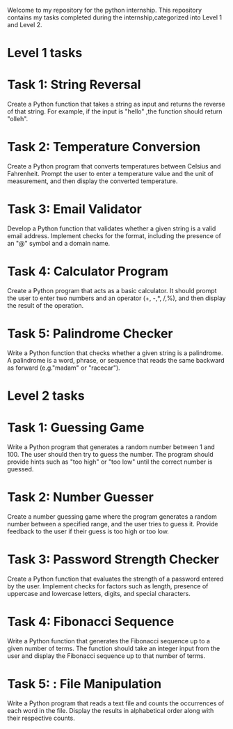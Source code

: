 Welcome to my repository for the python internship. This repository contains my tasks completed during the internship,categorized into Level 1 and Level 2.
# Level 1 tasks
# Task 1: String Reversal
Create a Python function that takes a string as input and returns the reverse of that string. For example, if the input is "hello" ,the function should return "olleh".
# Task 2: Temperature Conversion
Create a Python program that converts temperatures between Celsius and Fahrenheit. Prompt the user to enter a temperature value and the unit of measurement, and then display the converted temperature.
# Task 3: Email Validator
Develop a Python function that validates whether a given string is a valid email address. Implement checks for the format, including the presence of an "@" symbol and a domain name.
# Task 4: Calculator Program
Create a Python program that acts as a basic calculator. It should prompt the user to enter two numbers and an operator (+, -,*, /,%), and then display the result of the operation.
# Task 5: Palindrome Checker
Write a Python function that checks whether a given string is a palindrome. A palindrome is a word, phrase, or sequence that reads the same backward as forward (e.g."madam" or "racecar").

# Level 2 tasks
# Task 1: Guessing Game
Write a Python program that generates a random number between 1 and 100. The user should then try to guess the number. The program should provide hints such as "too high" or "too low" until the correct number is guessed.
# Task 2: Number Guesser
Create a number guessing game where the program generates a random number between a specified range, and the user tries to guess it. Provide feedback to the user if their guess is too high or too low.
# Task 3: Password Strength Checker
Create a Python function that evaluates the strength of a password entered by the user. Implement checks for factors such as length, presence of uppercase and lowercase letters, digits, and special characters.
# Task 4: Fibonacci Sequence
Write a Python function that generates the Fibonacci sequence up to a given number of
terms. The function should take an integer input from the user and display the Fibonacci sequence up to that number of terms.
# Task 5: : File Manipulation
Write a Python program that reads a text file and counts the occurrences of each word in the file. Display the results in alphabetical order along with their respective counts.

